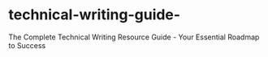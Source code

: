 # technical-writing-guide-
The Complete Technical Writing Resource Guide - Your Essential Roadmap to Success
